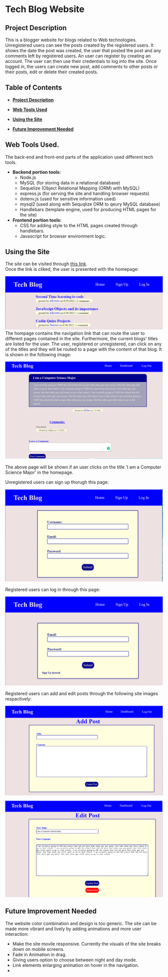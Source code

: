 # Tech Blog Website

## Project Description 
This is a blogger website for blogs related to Web technologies. Unregistered users can see the posts created by the registered users. It shows the date the post was created, the user that posted the post and any comments left by registered users. An user can register by creating an account. The user can then use their credentials to log into the site. Once logged in, the users can create new post, add comments to other posts or their posts, edit or delete their created posts. 

## Table of Contents
- **[Project Description](#project-description)**  
  
- **[Web Tools Used](#web-tools-used)**

- **[Using the Site](#using-the-site)**

- **[Future Improvement Needed](#future-improvement-needed)**

## Web Tools Used.
The back-end and front-end parts of the application used different tech tools.  
- __Backend portion tools:__
  - Node.js
  - MySQL (for storing data in a relational database)
  - Sequelize (Object Relational Mapping (ORM) with MySQL)
  - express.js (for serving the site and handling browser requests)
  - dotenv.js (used for sensitive information used)
  - mysql2 (used along with Sequqlize ORM to qeury MySQL database)
  - Handlebars (template engine, used for producing HTML pages for the site)
- __Frontend portion tools:__
  - CSS for adding style to the HTML pages created through handlebars.
  - Javascript for browser environment logic.

## Using the Site
The site can be visited through [this link]().  
Once the link is cliked, the user is presented with the homepage:  

![homepage](./finished-images/homepage.PNG)  
The hompage contains the navigation link that can route the user to different pages contained in the site. Furthermore, the current blogs' titles are listed for the user. The user, registered or unregistered,  can click on any of the titles and they will be routed to a page with the content of that blog. It is shown in the following image:  

![singlePagePost](./finished-images/singlepost.PNG)

The above page will be shown if an user clicks on the title 'I am a Computer Science Major' in the homepage.

Unregistered users can sign up thorugh this page:  

![signup](./finished-images/signup.PNG)

Registered users can log in through this page:

![login](./finished-images/login.PNG)

Registered users can add and edit posts through the following site images respactively:

![addpost](./finished-images/addpost.PNG)

![editpost](./finished-images/editpost.PNG)

## Future Improvement Needed
The website color combination and design is too generic. The site can be made more vibrant and lively by adding animations and more user interaction:  
- Make the site movile responsive. Currently the visuals of the site breaks down on mobile screens.
- Fade in Animation in drag.
- Giving users option to choose between night and day mode.
- Link elements enlarging animation on hover in the navigation.
- 
